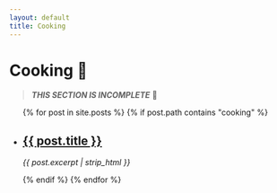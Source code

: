 ```yaml
---
layout: default
title: Cooking
---
```


# Cooking 🥘

> ***THIS SECTION IS INCOMPLETE***  🚧

<ul>
  {% for post in site.posts %}
    {% if post.path contains "cooking" %}
      <li class="no-bullet">
        <h2><a href="{{ post.url }}">{{ post.title }}</a></h2>
        <p><i>{{ post.excerpt | strip_html }}</i></p>
      </li>
    {% endif %}
  {% endfor %}
</ul>